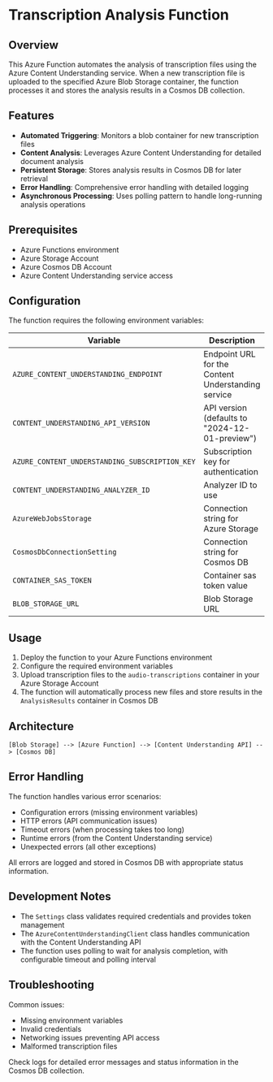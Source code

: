 # Transcription Analysis Function

## Overview

This Azure Function automates the analysis of transcription files using the Azure Content Understanding service. When a new transcription file is uploaded to the specified Azure Blob Storage container, the function processes it and stores the analysis results in a Cosmos DB collection.

## Features

- **Automated Triggering**: Monitors a blob container for new transcription files
- **Content Analysis**: Leverages Azure Content Understanding for detailed document analysis
- **Persistent Storage**: Stores analysis results in Cosmos DB for later retrieval
- **Error Handling**: Comprehensive error handling with detailed logging
- **Asynchronous Processing**: Uses polling pattern to handle long-running analysis operations

## Prerequisites

- Azure Functions environment
- Azure Storage Account
- Azure Cosmos DB Account
- Azure Content Understanding service access

## Configuration

The function requires the following environment variables:

| Variable | Description |
|----------|-------------|
| `AZURE_CONTENT_UNDERSTANDING_ENDPOINT` | Endpoint URL for the Content Understanding service |
| `CONTENT_UNDERSTANDING_API_VERSION` | API version (defaults to "2024-12-01-preview") |
| `AZURE_CONTENT_UNDERSTANDING_SUBSCRIPTION_KEY` | Subscription key for authentication |
| `CONTENT_UNDERSTANDING_ANALYZER_ID` | Analyzer ID to use |
| `AzureWebJobsStorage` | Connection string for Azure Storage |
| `CosmosDbConnectionSetting` | Connection string for Cosmos DB |
| `CONTAINER_SAS_TOKEN`| Container sas token value |
| `BLOB_STORAGE_URL`| Blob Storage URL |

## Usage

1. Deploy the function to your Azure Functions environment
2. Configure the required environment variables
3. Upload transcription files to the `audio-transcriptions` container in your Azure Storage Account
4. The function will automatically process new files and store results in the `AnalysisResults` container in Cosmos DB

## Architecture

```
[Blob Storage] --> [Azure Function] --> [Content Understanding API] --> [Cosmos DB]
```

## Error Handling

The function handles various error scenarios:
- Configuration errors (missing environment variables)
- HTTP errors (API communication issues)
- Timeout errors (when processing takes too long)
- Runtime errors (from the Content Understanding service)
- Unexpected errors (all other exceptions)

All errors are logged and stored in Cosmos DB with appropriate status information.

## Development Notes

- The `Settings` class validates required credentials and provides token management
- The `AzureContentUnderstandingClient` class handles communication with the Content Understanding API
- The function uses polling to wait for analysis completion, with configurable timeout and polling interval

## Troubleshooting

Common issues:
- Missing environment variables
- Invalid credentials
- Networking issues preventing API access
- Malformed transcription files

Check logs for detailed error messages and status information in the Cosmos DB collection.
